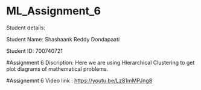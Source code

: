 # ML_Assignment_6

Student details:

Student Name: Shashaank Reddy Dondapaati

Student ID: 700740721

#Assignment 6 Discription: Here we are using Hierarchical Clustering to get plot diagrams of mathematical problems.

#Assignemnt 6 Video link : https://youtu.be/Lz81mMPJng8
